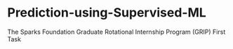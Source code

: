 # Prediction-using-Supervised-ML
The Sparks Foundation Graduate Rotational Internship Program (GRIP)
First Task
